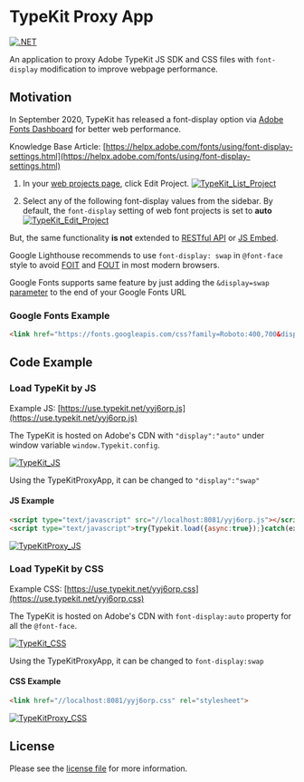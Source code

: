 # TypeKit Proxy App

[![.NET](https://github.com/jadiagaurang/TypeKitProxyApp/actions/workflows/dotnet.yml/badge.svg)](https://github.com/jadiagaurang/TypeKitProxyApp/actions/workflows/dotnet.yml)

An application to proxy Adobe TypeKit JS SDK and CSS files with `font-display` modification to improve webpage performance.

## Motivation

In September 2020, TypeKit has released a font-display option via [Adobe Fonts Dashboard](https://fonts.adobe.com/my_fonts#web_projects-section) for better web performance.

Knowledge Base Article: [https://helpx.adobe.com/fonts/using/font-display-settings.html](https://helpx.adobe.com/fonts/using/font-display-settings.html)

1. In your [web projects page](https://fonts.adobe.com/my_fonts#web_projects-section), click  Edit Project.
[![TypeKit_List_Project](https://d53rw4264h5bq.cloudfront.net/7d8dbf00-4ce2-11e4-95e5-9a4caf8aa59c/b5fbffe9-91bb-4f90-b658-74f3ef888c89.png)](https://helpx.adobe.com/content/dam/help/en/fonts/using/font-display-settings/jcr_content/main-pars/procedure/proc_par/step_0/step_par/image/edit_project.png)

2. Select any of the following font-display values from the sidebar. By default, the `font-display` setting of web font projects is set to **auto**
[![TypeKit_Edit_Project](https://d53rw4264h5bq.cloudfront.net/7d8dbf00-4ce2-11e4-95e5-9a4caf8aa59c/ecdc6558-e64f-4edb-86eb-39907386a818.png)](https://helpx.adobe.com/content/dam/help/en/fonts/using/font-display-settings/jcr_content/main-pars/procedure/proc_par/step_1/step_par/image/screen_shot_2020-09-10at13533pm.png)

But, the same functionality **is not** extended to [RESTful API](https://fonts.adobe.com/docs/api/v1/:format/kits) or [JS Embed](https://helpx.adobe.com/fonts/using/embed-codes.html).

Google Lighthouse recommends to use `font-display: swap` in `@font-face` style to avoid [FOIT](https://fonts.google.com/knowledge/glossary/foit) and [FOUT](https://fonts.google.com/knowledge/glossary/fout) in most modern browsers.

Google Fonts supports same feature by just adding the `&display=swap` [parameter](https://developer.mozilla.org/docs/Learn/Common_questions/What_is_a_URL#Basics_anatomy_of_a_URL) to the end of your Google Fonts URL

### Google Fonts Example

```html
<link href="https://fonts.googleapis.com/css?family=Roboto:400,700&display=swap" rel="stylesheet">
```

## Code Example

### Load TypeKit by JS

Example JS: [https://use.typekit.net/yyj6orp.js](https://use.typekit.net/yyj6orp.js)

The TypeKit is hosted on Adobe's CDN with `"display":"auto"` under window variable `window.Typekit.config`.

[![TypeKit_JS](https://d53rw4264h5bq.cloudfront.net/7d8dbf00-4ce2-11e4-95e5-9a4caf8aa59c/543ba984-2e5c-4f73-9dec-146d259fcd4c.png)](https://user-images.githubusercontent.com/430637/166125251-7fdcd678-2a6e-46cc-9c56-4a3c9ce48317.png)

Using the TypeKitProxyApp, it can be changed to `"display":"swap"`

#### JS Example

```html
<script type="text/javascript" src="//localhost:8081/yyj6orp.js"></script>
<script type="text/javascript">try{Typekit.load({async:true});}catch(ex){console.log(ex)}</script>
```

[![TypeKitProxy_JS](https://d53rw4264h5bq.cloudfront.net/7d8dbf00-4ce2-11e4-95e5-9a4caf8aa59c/7c96f7b4-5dbc-4ca7-9e33-a1202d208930.png)](https://user-images.githubusercontent.com/430637/166125254-b5b4b194-b402-4c2a-af70-d99311cde6ca.png)

### Load TypeKit by CSS

Example CSS: [https://use.typekit.net/yyj6orp.css](https://use.typekit.net/yyj6orp.css)

The TypeKit is hosted on Adobe's CDN with `font-display:auto` property for all the `@font-face`.

[![TypeKit_CSS](https://d53rw4264h5bq.cloudfront.net/7d8dbf00-4ce2-11e4-95e5-9a4caf8aa59c/361c2cf7-a8e4-45aa-946a-07d21afc9af2.png)](https://user-images.githubusercontent.com/430637/166125256-d0264b33-cc82-4764-bbba-92dd4a4411bf.png)

Using the TypeKitProxyApp, it can be changed to `font-display:swap`

#### CSS Example

```html
<link href="//localhost:8081/yyj6orp.css" rel="stylesheet">
```

[![TypeKitProxy_CSS](https://d53rw4264h5bq.cloudfront.net/7d8dbf00-4ce2-11e4-95e5-9a4caf8aa59c/16ed74b4-e526-49d3-b6b4-bf460c255ebd.png)](https://user-images.githubusercontent.com/430637/166125258-1a29a5fd-c84c-4d9a-97ff-7010b050f98a.png)

## License

Please see the [license file](https://github.com/jadiagaurang/TypeKitProxyApp/blob/main/LICENSE) for more information.
